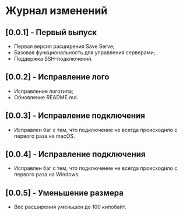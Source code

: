 # Журнал изменений

## [0.0.1] - Первый выпуск

- Первая версия расширения Save Serve;
- Базовая функциональность для управления серверами;
- Поддержка SSH-подключений.

## [0.0.2] - Исправление лого

- Исправление логотипа;
- Обновление README.md.

## [0.0.3] - Исправление подключения

- Исправлен баг с тем, что подключение не всегда происходило с первого раза на macOS.

## [0.0.4] - Исправление подключения

- Исправлен баг с тем, что подключение не всегда происходило с первого раза на Windows.

## [0.0.5] - Уменьшение размера

- Вес расширения уменьшен до 100 килобайт.
